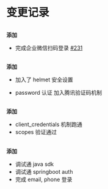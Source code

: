 # 变更记录

## [](2022-02-15)
**添加**
- 完成企业微信扫码登录 [\#231](git@code.aliyun.com:authok/authok-backend.git/pull/231)

## [](2021-12-27)

**添加**

- 加入了 helmet 安全设置

- password 认证 加入腾讯验证码机制

## [](2021-12-28)

**添加**

- client_credentials 机制跑通
- scopes 验证通过


## [](2021-12-30)
**添加**
- 调试通 java sdk
- 调试通 springboot auth
- 完成 email, phone 登录
